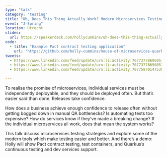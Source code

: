 ```yaml
---
type: "talk"
category: "testing"
title: "Uh, Does This Thing Actually Work? Modern Microservices Testing"
event: "J-Spring"
location: Utrecht
slides:
  url: https://speakerdeck.com/hollycummins/uh-does-this-thing-actually-work-modern-microservices-testing-b78a3cbc-2a4e-4725-a17e-ed27c8bc7ddc
code:
  - title: "Example Pact contract testing application"
    url: "https://github.com/holly-cummins/house-of-microservices-quarkus-contract-testing-sample"
tweets:
  - https://www.linkedin.com/feed/update/urn:li:activity:7077377869605138432/
  - https://www.linkedin.com/feed/update/urn:li:activity:7077377869605138432/
  - https://www.linkedin.com/feed/update/urn:li:activity:7077597014753992704/

---
```

To realise the promise of microservices, individual services must be independently deployable, and they should be deployed often. But that’s easier said than done.
Releases take confidence.

How does a business achieve enough confidence to release often without getting bogged down in manual QA bottlenecks? Is automating tests too expensive? How do services know if they’ve made a breaking change? If the individual microservices all work, does that mean the system works?

This talk discuss microservices testing strategies and explore some of the modern tools which make testing easier and better. And there’s a demo: Holly will show Pact contract testing, test containers, and Quarkus’s continuous testing and dev services support.